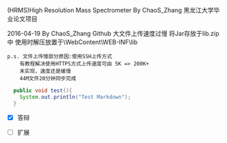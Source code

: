 (HRMS)High Resolution Mass Spectrometer By ChaoS_Zhang 
黑龙江大学毕业论文项目

2016-04-19 By ChaoS_Zhang
	Github 大文件上传速度过慢 将Jar存放于lib.zip中 
	使用时解压放置于\WebContent\WEB-INF\lib
	
	p.s. 文件上传慢部分原因:使用SSH上传方式 
		有教程解决使用HTTPS方式上传速度可由 5K => 200K+
		未实现，速度还是缓慢
		44M文件20分钟同步完成

```Java
  public void test(){
    System.out.println("Test Markdown");
  }
```
- [x] 答辩 
- [ ] 扩展 



